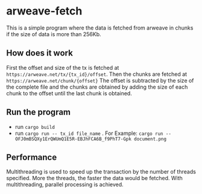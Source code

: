 # arweave-fetch

This is a simple program where the data is fetched from arweave in chunks if the size of data is more than 256Kb.

## How does it work

First the offset and size of the tx is fetched at `https://arweave.net/tx/{tx_id}/offset`.
Then the chunks are fetched at `https://arweave.net/chunk/{offset}`
The offset is subtracted by the size of the complete file and the chunks are obtained by adding the size of each chunk to the offset until the last chunk is obtained.

## Run the program

- run `cargo build`
- run `cargo run -- tx_id file_name` .
  For Example:
  `cargo run -- OFJ0mBSQXy1ErQWUmQ1E5R-EBJhFCA6B_f9PhT7-Gpk document.png`
  
## Performance

Multithreading is used to speed up the transaction by the number of threads specified.
More the threads, the faster the data would be fetched. 
With multithreading, parallel processing is achieved.
